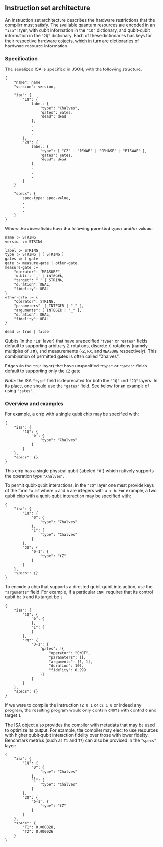 ## Instruction set architecture

An instruction set architecture describes the hardware restrictions that the compiler must satisfy. The available quantum resources are encoded in an `"isa"` layer, with qubit information in the `"1Q"` dictionary, and qubit-qubit information in the `"2Q"` dictionary. Each of these dictionaries has keys for their respective hardware objects, which in turn are dictionaries of hardware resource information.

### Specification

The serialized ISA is specified in JSON, with the following structure:


```
{
    "name": name,
    "version": version,
    
    "isa": {
        "1Q": {
            label: {
                "type": "Xhalves",
                "gates": gates,
                "dead": dead
            },
            .
            .
            .
        },
        "2Q": {
            label: {
                "type": [ "CZ" | "ISWAP" | "CPHASE" | "PISWAP" ],
                "gates": gates,
                "dead": dead
            }
            .
            .
            .
        }
    }
    
    "specs": {
        spec-type: spec-value,
        .
        .
        .
    }
}
```

Where the above fields have the following permitted types and/or values:

```
name := STRING
version := STRING

label := STRING
type := STRING | [ STRING ]
gates := [ gate ]
gate := measure-gate | other-gate
measure-gate := {
    "operator": "MEASURE",
    "qubit": "_" | INTEGER,
    "target": "_" | STRING,
    "duration": REAL,
    "fidelity": REAL
}
other-gate := {
    "operator": STRING,
    "parameters": [ INTEGER | "_" ],
    "arguments": [ INTEGER | "_" ],
    "duration": REAL,
    "fidelity": REAL
}

dead := true | false
```

Qubits (in the `"1Q"` layer) that have unspecified `"type"` or `"gates"` fields default to supporting arbitrary `Z`-rotations, discrete `X`-rotations (namely multiples of ±π), and measurements (`RZ`, `RX`, and `MEASURE` respectively). This combination of permitted gates is often called "Xhalves".

Edges (in the `"2Q"` layer) that have unspecified `"type"` or `"gates"` fields default to supporting only the `CZ` gate.

_Note_: the ISA `"type"` field is deprecated for both the `"1Q"` and `"2Q"` layers. In its place, one should use the `"gates"` field. See below for an example of using `"gates"`.


### Overview and examples

For example, a chip with a single qubit chip may be specified with:

```
{
    "isa": {
        "1Q": {
            "0": {
                "type": "Xhalves"
            }
        }
    },
    "specs": {}
}
```

This chip has a single physical qubit (labeled `"0"`) which natively supports the operation type `"Xhalves"`.

To permit qubit-qubit interactions, in the `"2Q"` layer one must provide keys of the form `"a-b"` where `a` and `b` are integers with `a < b`. For example, a two qubit chip with a qubit-qubit interaction may be specified with:

```
{
    "isa": {
        "1Q": {
            "0": {
                "type": "Xhalves"
            },
            "1": {
                "type": "Xhalves"
            }
        },
        "2Q": {
            "0-1": {
                "type": "CZ"
            }
        }
    },
    "specs": {}
}
```

To encode a chip that supports a directed qubit-qubit interaction, use the `"arguments"` field. For example, if a particular `CNOT` requires that its control qubit be `0` and its target be `1`

```
{
    "isa": {
        "1Q": {
            "0": {
            },
            "1": {
            }
        },
        "2Q": {
            "0-1": {
                "gates": [{
                    "operator": "CNOT",
                    "parameters": [],
                    "arguments": [0, 1],
                    "duration": 100,
                    "fidelity": 0.999
                }]
            }
        }
    },
    "specs": {}
}
```
If we were to compile the instruction `CZ 0 1` or `CZ 1 0` or indeed any program, the resulting program would only contain `CNOT`s with control `0` and target `1`.

The ISA object also provides the compiler with metadata that may be used to optimize its output. For example, the compiler may elect to use resources with higher qubit-qubit interaction fidelity over those with lower fidelity. Benchmark metrics (such as `T1` and `T2`) can also be provided in the `"specs"` layer:

```
{
    "isa": {
        "1Q": {
            "0": {
                "type": "Xhalves"
            },
            "1": {
                "type": "Xhalves"
            }
        },
        "2Q": {
            "0-1": {
                "type": "CZ"
            }
        }
    },
    "specs": {
        "T1": 0.000028,
        "T2": 0.000026
    }
}

```
